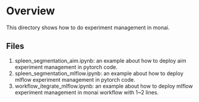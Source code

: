 # Overview
This directory shows how to do experiment management in monai.

## Files
1. spleen_segmentation_aim.ipynb: an example about how to deploy aim experiment management in pytorch code.
2. spleen_segmentation_mlflow.ipynb: an example about how to deploy mlflow experiment management in pytorch code.
3. workflow_itegrate_mlflow.ipynb: an example about how to deploy mlflow experiment management in monai workflow with 1~2 lines.
